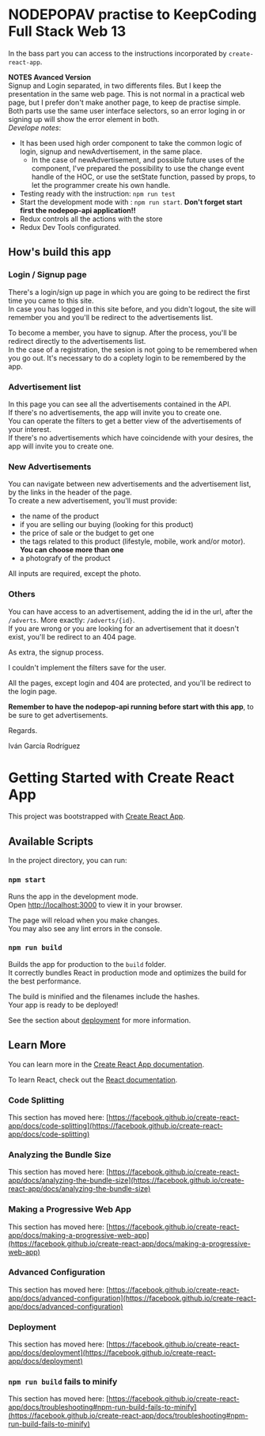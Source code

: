# NODEPOPAV practise to KeepCoding Full Stack Web 13

In the bass part you can access to the instructions incorporated by `create-react-app`.

**NOTES Avanced Version**  
Signup and Login separated, in two differents files. But I keep the presentation in the same web page. This is not normal in a practical web page, but I prefer don't make another page, to keep de practise simple.  
Both parts use the same user interface selectors, so an error loging in or signing up will show the error element in both.  
_Develope notes_:

- It has been used high order component to take the common logic of login, signup and newAdvertisement, in the same place.
  - In the case of newAdvertisement, and possible future uses of the component, I've prepared the possibility to use the change event handle of the HOC, or use the setState function, passed by props, to let the programmer create his own handle.
- Testing ready with the instruction: `npm run test`
- Start the development mode with : `npm run start`. **Don't forget start first the nodepop-api application!!**
- Redux controls all the actions with the store
- Redux Dev Tools configurated.

## How's build this app

### Login / Signup page

There's a login/sign up page in which you are going to be redirect the first time you came to this site.  
In case you has logged in this site before, and you didn't logout, the site will remember you and you'll be redirect to the advertisements list.

To become a member, you have to signup. After the process, you'll be redirect directly to the advertisements list.  
In the case of a registration, the sesion is not going to be remembered when you go out. It's necessary to do a coplety login to be remembered by the app.

### Advertisement list

In this page you can see all the advertisements contained in the API.  
If there's no advertisements, the app will invite you to create one.  
You can operate the filters to get a better view of the advertisements of your interest.  
If there's no advertisements which have coincidende with your desires, the app will invite you to create one.

### New Advertisements

You can navigate between new advertisements and the advertisement list, by the links in the header of the page.  
To create a new advertisement, you'll must provide:

- the name of the product
- if you are selling our buying (looking for this product)
- the price of sale or the budget to get one
- the tags related to this product (lifestyle, mobile, work and/or motor). **You can choose more than one**
- a photografy of the product

All inputs are required, except the photo.

### Others

You can have access to an advertisement, adding the id in the url, after the `/adverts`. More exactly: `/adverts/{id}`.  
If you are wrong or you are looking for an advertisement that it doesn't exist, you'll be redirect to an 404 page.

As extra, the signup process.

I couldn't implement the filters save for the user.

All the pages, except login and 404 are protected, and you'll be redirect to the login page.

**Remember to have the nodepop-api running before start with this app**, to be sure to get advertisements.

Regards.

Iván García Rodríguez

# Getting Started with Create React App

This project was bootstrapped with [Create React App](https://github.com/facebook/create-react-app).

## Available Scripts

In the project directory, you can run:

### `npm start`

Runs the app in the development mode.\
Open [http://localhost:3000](http://localhost:3000) to view it in your browser.

The page will reload when you make changes.\
You may also see any lint errors in the console.

### `npm run build`

Builds the app for production to the `build` folder.\
It correctly bundles React in production mode and optimizes the build for the best performance.

The build is minified and the filenames include the hashes.\
Your app is ready to be deployed!

See the section about [deployment](https://facebook.github.io/create-react-app/docs/deployment) for more information.

## Learn More

You can learn more in the [Create React App documentation](https://facebook.github.io/create-react-app/docs/getting-started).

To learn React, check out the [React documentation](https://reactjs.org/).

### Code Splitting

This section has moved here: [https://facebook.github.io/create-react-app/docs/code-splitting](https://facebook.github.io/create-react-app/docs/code-splitting)

### Analyzing the Bundle Size

This section has moved here: [https://facebook.github.io/create-react-app/docs/analyzing-the-bundle-size](https://facebook.github.io/create-react-app/docs/analyzing-the-bundle-size)

### Making a Progressive Web App

This section has moved here: [https://facebook.github.io/create-react-app/docs/making-a-progressive-web-app](https://facebook.github.io/create-react-app/docs/making-a-progressive-web-app)

### Advanced Configuration

This section has moved here: [https://facebook.github.io/create-react-app/docs/advanced-configuration](https://facebook.github.io/create-react-app/docs/advanced-configuration)

### Deployment

This section has moved here: [https://facebook.github.io/create-react-app/docs/deployment](https://facebook.github.io/create-react-app/docs/deployment)

### `npm run build` fails to minify

This section has moved here: [https://facebook.github.io/create-react-app/docs/troubleshooting#npm-run-build-fails-to-minify](https://facebook.github.io/create-react-app/docs/troubleshooting#npm-run-build-fails-to-minify)
